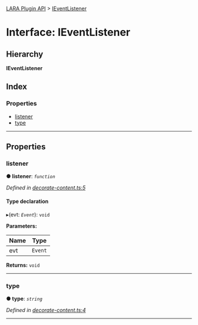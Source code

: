 [LARA Plugin API](../README.md) > [IEventListener](../interfaces/ieventlistener.md)

# Interface: IEventListener

## Hierarchy

**IEventListener**

## Index

### Properties

* [listener](ieventlistener.md#listener)
* [type](ieventlistener.md#type)

---

## Properties

<a id="listener"></a>

###  listener

**● listener**: *`function`*

*Defined in [decorate-content.ts:5](https://github.com/concord-consortium/lara/blob/4998d73d/lara-typescript/src/plugin-api/decorate-content.ts#L5)*

#### Type declaration
▸(evt: *`Event`*): `void`

**Parameters:**

| Name | Type |
| ------ | ------ |
| evt | `Event` |

**Returns:** `void`

___
<a id="type"></a>

###  type

**● type**: *`string`*

*Defined in [decorate-content.ts:4](https://github.com/concord-consortium/lara/blob/4998d73d/lara-typescript/src/plugin-api/decorate-content.ts#L4)*

___

